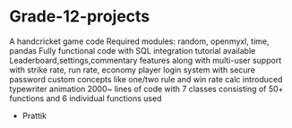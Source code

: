 # Grade-12-projects
A handcricket game code
Required modules: random, openmyxl, time, pandas
Fully functional code with SQL integration 
tutorial available
Leaderboard,settings,commentary features along with multi-user support
with strike rate, run rate, economy
player login system with secure password
custom concepts like one/two rule and win rate calc introduced
typewriter animation
2000~ lines of code with 7 classes consisting of 50+ functions and 6 individual functions used
- Prattik
